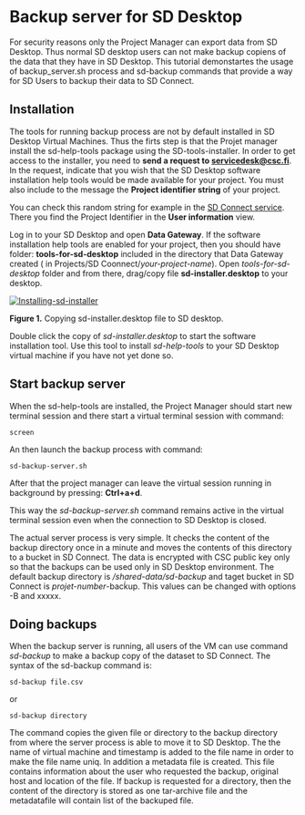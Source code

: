 # Backup server for SD Desktop

For security reasons only the Project Manager can export data from SD Desktop. Thus normal SD desktop users can not 
make backup copiens of the data that they have in SD Desktop. This tutorial demonstartes the usage of backup_server.sh 
process and sd-backup commands that provide a way for SD Users to backup their data to SD Connect.

## Installation 

The tools for running backup process are not by default installed in SD Desktop Virtual Machines. Thus the firts step is that the Projet 
manager install the sd-help-tools package using the SD-tools-installer. In order to get access to the installer, you need to **send a request to servicedesk@csc.fi**.
In the request, indicate that you wish that the SD Desktop software installation help tools would be made available for your project. 
You must also include to the message the  **Project identifier string** of your project.

You can check this random string for example in the [SD Connect service](https://sd-conenct.csc.fi). There you find the 
Project Identifier in the **User information** view. 

Log in to your SD Desktop and open **Data Gateway**. If the software installation help tools are enabled for your project, then you should have folder: 
**tools-for-sd-desktop** included in the directory that Data Gateway created ( in Projects/SD Coonnect/_your-project-name_).
Open _tools-for-sd-desktop_ folder and from there, drag/copy file **sd-installer.desktop** to your desktop.

[![Installing-sd-installer](./images/desktop/sd-installer1.png)](./images/desktop/sd-installer1.png)

**Figure 1.** Copying sd-installer.desktop file to SD desktop.
 
Double click the copy of _sd-installer.desktop_ to start the software installation tool. Use this tool to install _sd-help-tools_ 
to your SD Desktop virtual machine if you have not yet done so. 

## Start backup server

When the sd-help-tools are installed, the Project Manager should start new terminal session and there start a virtual terminal session with command:

```text
screen
```
An then launch the backup process with command:

```text
sd-backup-server.sh
```
After that the project manager can leave the virtual session running in background by pressing:
__Ctrl+a+d__.

This way the _sd-backup-server.sh_ command remains active in the virtual terminal session even when the connection to SD Desktop is closed.

The actual server process is very simple. It checks the content of the backup directory once in a minute and moves the contents of this directory 
to a bucket in SD Connect. The data is encrypted with CSC public key only so that the backups can be used only in SD Desktop environment.
The default backup directory is _/shared-data/sd-backup_ and taget bucket in SD Connect is _projet-number_-bacḱup. This values can be changed with options
-B and xxxxx.

## Doing backups

When the backup server is running, all users of the VM can use command _sd-backup_ to make a backup copy of the dataset to SD Connect.
The syntax of the sd-backup command is:

```text
sd-backup file.csv
```
or
```text
sd-backup directory
```

The command copies the given file or directory to the backup directory from where the server process is able to move it to SD Desktop.
The the name of virtual machine and timestamp is added to the file name in order to make the file name uniq. In addition a metadata file is
created. This file contains information about the user who requested the backup, original host and location of the file. If backup is requested for 
a directory, then the content of the directory is stored as one tar-archive file and the metadatafile will contain list of the backuped file. 




